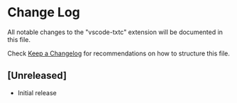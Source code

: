 # Change Log

All notable changes to the "vscode-txtc" extension will be documented in this file.

Check [Keep a Changelog](http://keepachangelog.com/) for recommendations on how to structure this file.

## [Unreleased]

- Initial release